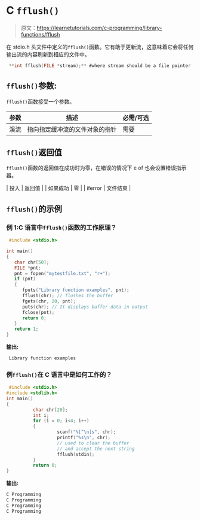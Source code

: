 # C `fflush()`

> 原文：<https://learnetutorials.com/c-programming/library-functions/fflush>

在 stdio.h 头文件中定义的`fflush()`函数。它有助于更新流，这意味着它会将任何输出流的内容刷新到相应的文件中。

```c
 **int fflush(FILE *stream);** #where stream should be a file pointer 

```

## `fflush()`参数:

`fflush()`函数接受一个参数。

| 参数 | 描述 | 必需/可选 |
| --- | --- | --- |
| 溪流 | 指向指定缓冲流的文件对象的指针 | 需要 |

## `fflush()`返回值

`fflush()`函数的返回值在成功时为零，在错误的情况下 e of 也会设置错误指示器。

| 投入 | 返回值 |
| 如果成功 | 零 |
| iferror | 文件结束 |

## `fflush()`的示例

### 例 1:C 语言中`fflush()`函数的工作原理？

```c
 #include <stdio.h>

int main()
{
   char chr[50];
   FILE *pnt;
   pnt = fopen("mytestfile.txt", "r+");
   if (pnt)
   {
      fputs("Library function examples", pnt);
      fflush(chr); // flushes the buffer 
      fgets(chr, 20, pnt); 
      puts(chr); // It displays buffer data in output
      fclose(pnt);
      return 0;
   }
   return 1;
} 

```

**输出:**

```c
 Library function examples 
```

### 例`fflush()`在 C 语言中是如何工作的？

```c
 #include <stdio.h>
#include <stdlib.h>
int main()
{
          char chr[20];
          int i;
          for (i = 0; i<4; i++)
          {
                   scanf("%[^\n]s", chr);
                   printf("%s\n", chr);
                   // used to clear the buffer
                   // and accept the next string
                   fflush(stdin);
          }
          return 0;
} 

```

**输出:**

```c
C Programming
C Programming
C Programming
C Programming

```